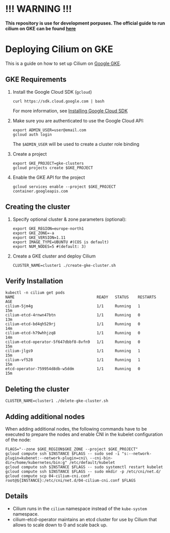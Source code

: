 # !!! WARNING !!!

**This repository is use for development porpuses. The official guide to run cilium on GKE
can be found [here](https://docs.cilium.io/en/stable/gettingstarted/k8s-install-gke/)**

# Deploying Cilium on GKE

This is a guide on how to set up Cilium on [Google GKE](https://cloud.google.com/kubernetes-engine/).

## GKE Requirements

1. Install the Google Cloud SDK (`gcloud`)

   ```
   curl https://sdk.cloud.google.com | bash
   ```

   For more information, see [Installing Google Cloud SDK](https://cloud.google.com/sdk/install)

2. Make sure you are authenticated to use the Google Cloud API:

   ```
   export ADMIN_USER=user@email.com
   gcloud auth login
   ```

   The `$ADMIN_USER` will be used to create a cluster role binding

3. Create a project

   ```
   export GKE_PROJECT=gke-clusters
   gcloud projects create $GKE_PROJECT
   ```

4. Enable the GKE API for the project

   ```
   gcloud services enable --project $GKE_PROJECT container.googleapis.com
   ```

## Creating the cluster

1. Specify optional cluster & zone parameters (optional):

   ```
   export GKE_REGION=europe-north1
   export GKE_ZONE=-a
   export GKE_VERSION=1.11
   export IMAGE_TYPE=UBUNTU #(COS is default)
   export NUM_NODES=5 #(default: 3)
   ```

2. Create a GKE cluster and deploy Cilium

   ```
   CLUSTER_NAME=cluster1 ./create-gke-cluster.sh
   ```

## Verify Installation

```
kubectl -n cilium get pods
NAME                                    READY   STATUS    RESTARTS   AGE
cilium-5jm4g                            1/1     Running   1          15m
cilium-etcd-4rnwn47btn                  1/1     Running   0          13m
cilium-etcd-bd4qh529rj                  1/1     Running   0          14m
cilium-etcd-h79whhjzq8                  1/1     Running   0          14m
cilium-etcd-operator-5f647dbbf8-8vfn9   1/1     Running   0          15m
cilium-jlgs9                            1/1     Running   1          15m
cilium-vf528                            1/1     Running   1          15m
etcd-operator-759954d8db-w5ddm          1/1     Running   0          15m
```

## Deleting the cluster

```
CLUSTER_NAME=cluster1 ./delete-gke-cluster.sh
```

## Adding additional nodes

When adding additional nodes, the following commands have to be executed to
prepare the nodes and enable CNI in the kubelet configuration of the node:

```
FLAGS="--zone $GKE_REGION$GKE_ZONE --project $GKE_PROJECT"
gcloud compute ssh $INSTANCE $FLAGS -- sudo sed -i "s:--network-plugin=kubenet:--network-plugin=cni\ --cni-bin-dir=/home/kubernetes/bin:g" /etc/default/kubelet
gcloud compute ssh $INSTANCE $FLAGS -- sudo systemctl restart kubelet
gcloud compute ssh $INSTANCE $FLAGS -- sudo mkdir -p /etc/cni/net.d/
gcloud compute scp 04-cilium-cni.conf root@${INSTANCE}:/etc/cni/net.d/04-cilium-cni.conf $FLAGS
```

## Details

* Cilium runs in the `cilium` namespace instead of the `kube-system` namespace.
* cilium-etcd-operator maintains an etcd cluster for use by Cilium that allows
  to scale down to 0 and scale back up.
